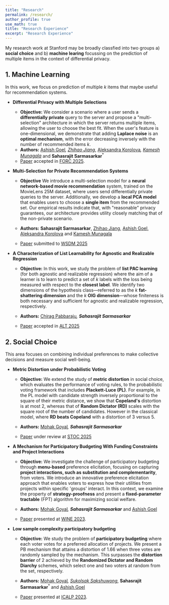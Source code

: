 ```yaml
---
title: "Research"
permalink: /research/
author_profile: true
use_math: true
title: "Research Experience"
excerpt: "Research Experience"
---
```


<!--with differentially private user queries and we study this problem epirically and theoretically. In a side project we also focus on the statisitical complexity of (Probably Approximately Correct) PAC learning of a set of items under regression
-->

<!-- Research projects:  -->

My research work at Stanford may be broadly classfied into two groups a) **social choice** and b) **machine learing** focussing on the prediction of multiple items in the context of differential privacy.



<h2 style="text-align: left;">1. Machine Learning</h2>


In this work, we focus on prediction of multiple $k$ items that maybe useful for recommendation systems.

- **Differential Privacy with Multiple Selections**

    * **Objective:** We consider a scenario where a user sends a **differentially private** query to the server and propose a "multi-selection" architecture in which the server returns multiple items, allowing the user to choose the best fit. When the user's feature is one-dimensional, we demonstrate that adding **Laplace noise** is an **optimal mechanism**, with the error decreasing inversely with the number of recommended items $k$.
    * **Authors:** [Ashish Goel](https://web.stanford.edu/~ashishg/)<sup>*</sup>, [Zhihao Jiang](https://sites.google.com/view/zhihaojiang)<sup>*</sup>, [Aleksandra Korolova](https://www.korolova.com/)<sup>*</sup>, [Kamesh Munagala](https://www.kameshmunagala.org/)<sup>*</sup> and **Sahasrajit Sarmasarkar**<sup>*</sup>
    * [Paper](https://arxiv.org/abs/2407.14641) accepted in [FORC 2025](https://responsiblecomputing.org/forc-2025/).

- **Multi-Selection for Private Recommendation Systems**

    * **Objective** We introduce a multi-selection model for a **neural network-based movie recommendation** system, trained on the MovieLens 25M dataset, where users send differentially private queries to the server. Additionally, we develop a **local PCA model** that enables users to choose a **single item** from the recommended set. Our empirical results indicate that, with "reasonable" privacy guarantees, our architecture provides utility closely matching that of the non-private scenario.

    * **Authors:** **Sahasrajit Sarmasarkar**, [Zhihao Jiang](https://sites.google.com/view/zhihaojiang), [Ashish Goel](https://web.stanford.edu/~ashishg/), [Aleksandra Korolova](https://www.korolova.com/) and [Kamesh Munagala](https://www.kameshmunagala.org/)
    * [Paper](https://drive.google.com/file/d/1qE1O2IMk8NjvMG_4jZIUqcdPhbB6Aoai/view?usp=sharing) submitted to [WSDM 2025](https://www.wsdm-conference.org/2025/)

- **A Characterization of List Learnability for Agnostic and Realizable Regression**

    * **Objective:** In this work, we study the problem of **list PAC learning** (for both agnostic and realizable regression) where the aim of a learner is to learn to predict a set of $k$ labels with the loss being measured with respect to the **closest label**. We identify two dimensions of the hypothesis class—referred to as the $k$ **fat-shattering dimension** and the $k$ **OIG dimension**—whose finiteness is both necessary and sufficient for agnostic and realizable regression, respectively. 

    * **Authors:** [Chirag Pabbaraju](https://web.stanford.edu/~cpabbara/)<sup>*</sup>, **Sahasrajit Sarmasarkar**<sup>*</sup>
    * [Paper](https://arxiv.org/pdf/2409.19218) accepted in [ALT 2025](http://algorithmiclearningtheory.org/alt2025/)

<h2 style="text-align: left;">2. Social Choice</h2>

This area focuses on combining individual preferences to make collective decisions and measure social well-being. 

- **Metric Distortion under Probabilistic Voting**

    * **Objective:** We extend the study of **metric distortion** in social choice, which evaluates the performance of voting rules, to the probabilistic voting framework that includes **Plackett-Luce (PL)**. For example, in the PL model with candidate strength inversely proportional to the square of their metric distance, we show that **Copeland's** distortion is at most 2, whereas that of **Random Dictator (RD)** scales with the square root of the number of candidates. However in the classical model, where **RD beats Copeland** with a distortion of 3 versus 5. 

    * **Authors:** [Mohak Goyal](https://sites.google.com/view/mohakg/)<sup>*</sup>, **Sahasrajit Sarmasarkar**<sup>*</sup>
    * [Paper](https://arxiv.org/abs/2405.14223) under review at [STOC 2025](https://acm-stoc.org/stoc2025/)

- **A Mechanism for Participatory Budgeting With Funding Constraints and Project Interactions**

    * **Objective:** We investigate the challenge of participatory budgeting through **menu-based** preference elicitation, focusing on capturing **project interactions, such as substitution and complementarity**, from voters. We introduce an innovative preference elicitation approach that enables voters to express how their utilities from projects within specific 'groups' interact. In this context, we examine the property of **strategy-proofness** and present a **fixed-parameter tractable** (FPT) algorithm for maximizing social welfare.

    * **Authors:** [Mohak Goyal](https://sites.google.com/view/mohakg/)<sup>*</sup>, **Sahasrajit Sarmasarkar**<sup>*</sup> and [Ashish Goel](https://web.stanford.edu/~ashishg/)
    * [Paper](https://link.springer.com/chapter/10.1007/978-3-031-48974-7_19) presented at [WINE 2023](https://wine2023.shanghaitech.edu.cn/).

- **Low sample complexity participatory budgeting**

    * **Objective:** We study the problem of **participatory budgeting** where each voter votes for a preferred allocation of projects. We present a PB mechanism that attains a distortion of 1.66 when three votes are randomly sampled by the mechanism. This surpasses the **distortion barrier** of 2 achieved by the **Randomized Dictator and Random Diarchy** schemes, which select one and two voters at random from the set, respectively.

    * **Authors:** [Mohak Goyal](https://sites.google.com/view/mohakg/)<sup>*</sup>, [Sukolsak Sakshuwong](https://sukolsak.com/)<sup>*</sup>, **Sahasrajit Sarmasarkar**<sup>*</sup> and [Ashish Goel](https://web.stanford.edu/~ashishg/)
    * [Paper](https://drops.dagstuhl.de/storage/00lipics/lipics-vol261-icalp2023/LIPIcs.ICALP.2023.70/LIPIcs.ICALP.2023.70.pdf) presented at [ICALP 2023](https://icalp2023.cs.upb.de/).






<!--

1. **Sequential Deliberation in Participatory Budgeting** <br/>
    *Advisor: [Prof. Ashish Goel](https://web.stanford.edu/~ashishg/), Department of Management Science and Engineering, Stanford* <br/>
    *Introduction*: We consider the problem of seqential deliberation in participatory budgeting where randomly sampled agents bargain in rounds with the outcome of the previous round being the diasgreement point for the current round.<br/> 
    * We propose a randomised Nash bargaining scheme which achieves a distortion ratio of 1.66. <br/>
    * We also show that schemes with a single randomly sampled agent (Randomised Dictator) and two sampled agents (Randomised Diarchy) cannot achieve a distortion ratio better than 2. <br/>
    * Paper submitted to [AAMAS, 2023](https://aamas2023.soton.ac.uk/)*


2. **Query Complexity of Heavy-Hitter distribution| Bachelor's Thesis** (Aug '19 - Jan '20) <br/>
  *Guide : [Prof. Nikhil Karamchandani](http://www.ee.iitb.ac.in/~nikhilk/), Department of Electrical Engineering, IIT Bombay* <br/>
  *Introduction*: We studied the problem of identifying the subset of elements in the support of an underlying distribution $\mathcal{P}$ whose probability value is larger than a given threshold $\gamma$, by actively querying an oracle to gain information about a sequence $X_1, X_2, \ldots$ of $i.i.d.$ samples drawn from $\mathcal{P}$ under two different query models $(a)$ each query is an index $i$ and the oracle return the value $X_i$ and $(b)$ each query is a pair $(i,j)$ and the oracle gives a binary answer confirming if $X_i = X_j$ or not.<br/>
  * We propose upper bounds on the query complexity of our algorithm and also derive "matching" lower bounds on any optimal algorithm under both the query models.<br/>
  * We also consider noisy versions of the two query models and propose upper bounds on algorithms to estimate the desired subset of elements.<br/>
  * We derive upper bounds on algorithms for an alternate version of this problem where we wish to identify the subset of support elements which is an "outlier" i.e, whose support probability lies above $k$ standard deviations of the mean and design lower bounds on any optimal algorithm under the first query model.<br/>
  * [Paper](https://arxiv.org/abs/2005.14425) presented at [ISIT, 2021](https://2021.ieee-isit.org/)


3. **Thoerems in redundancies in multi-tasking ** (Jan '20 - Ongoing) <br/>
   *Guide : [Prof. Harish Pillai](https://www.ee.iitb.ac.in/wiki/faculty/hp), Deaprtment of Electrical Engineering, IIT Bombay* <br/>
   *Introduction* : We study the problem of redundancies during distributed computation. We consider a problem of $n$ jobs(tasks) and $c$ servers with $k$ distinct jobs in each server with each job being present in $r$ servers. We attempt to create distributions to ensure minimum redundancies in jobs when a set of $x$ servers chosen uniformly at random return their jobs.
   * We prove that the expectation of the number of distinct jobs is same irrespective of the distribution chosen.<br/>
   * We design a sufficient criterion such that the variance of the number of distinct jobs for any $x$ would be the least amongst all distributions.<br/>
   * We also show that constructions using Balanced Incomplete Block Designs achieved the above requirement for certain values of $n$ and $k$.<br/>   


4. **Straggler mitigation under gradient coding| \[[Report](https://sahasrajit123.github.io/files/partial_gradient_coding_extended.pdf)\]** (Sep '20 - Ongoing) <br/>
   *Guide: [Prof. Lalitha Vadlamani](https://www.iiit.ac.in/people/faculty/lalitha.v), IIIT Hyderabad, [Prof. Nikhil Karamchandani](http://www.ee.iitb.ac.in/~nikhilk/), IIT Bombay* <br/>
   *Introduction* : This is a synchronous gradient coding problem where the master does not expect the sum of all the $k$-gradients but the sum of any $l=\alpha.k$ gradients would suffice. Each of the $n$ child servers is provided with a set of gradients to compute and transmit one or more linear combinations of them. We aim to design schemes which could tolerate upto $s$-stragglers with minimum number of gradients per worker.
   * Designed schemes attaining the lower bound on the number of gradient data subsets assigned to every worker but with high communication load per worker.<br/>
   * Proved that the above scheme is "optimal" in the number of gradients assigned to any worker under certain constraints on $n,l$ and $s$.<br/>
   * We also simulate such schemes using different delay model on machines and show empirically that such schemes may indeed converge faster than full recovery schemes and the ones which don't use any coding.<br/>
   * [Paper](https://arxiv.org/abs/2102.10163) presented at [ISIT, 2021](https://2021.ieee-isit.org/)
   

 
4. **On the early spreading rate of COVID-19 in India| \[[Report](https://www.researchgate.net/publication/340898213_On_the_early_spreading_rate_of_COVID-19_in_India)\]** (Mar '20 - Apr '20) <br/>
   *Guide: [Prof. D.Manjunath](https://www.ee.iitb.ac.in/wiki/faculty/dmanju), Department of Electrical Engineering, IIT Bombay* <br/>
  *Introduction*: We attempted to model the early spreading of CoVID-19  in India and other countries using subtle variations of graphical SIR(Susceptible Infected Recovered) models.
  * Studied various SIR models to approximately model the spread rate of CoVID-19 in India.<br/>
  * Three different models were simulated for four different countries to estimate the contact rates using the data available on the number of cases.<br/>
   


5. **Approximately Optimal Arms Identification of a MAB| \[[Slides](https://Sahasrajit123.github.io/files/Top_k_Arm_Selection.pdf)\]** (Aug '19 - Nov '19) <br/>
   *Guide : [Prof. Sharayu Moharir](https://www.ee.iitb.ac.in/web/people/faculty/home/sharayum), Department of Electrical Engineering, IIT Bombay* <br/>
   *Introduction*: This is a MAB (Multi Arm Bandit) setting problem where we wish to identify a set of top $m$ arms with $\epsilon$-error tolerance correctly with probability at least $(1-\delta)$. This algorithm proceeds in rounds with each round divided into 2 events- Sampling Strategy and Stoppping Criterion.
   * Modified the stopping criterion and the confidence intervals in a previous work on PAC optimal subsets.<br/>
   * Theoretically proved $2/3^{rd}$ factor improvement in the pull complexity with the above modifications.<br/>
    
-->




  


<!---
My research interests broadly lie in **Applied Probability, Learning Theory, Optimization, Game Theory** and **Social Networks**. I am primarily interested in theoretical aspects of problems in these fields and I also like to apply these tools to solve real world problems.


Research Projects:
===
1.  **Strategic Interaction on Networks with Imperfect Substitutability | Master's Thesis** (June '18 - Present) <br/>
    *Guide : [Prof. Ankur Kulkarni](http://www.sc.iitb.ac.in/~ankur/), Systems & Control Department, IIT Bombay* <br/>
    *Introduction*: We study a public goods game on networks with imperfect substitutability, wherein each node is an agent and the action performed is the effort put in the game. The benefit function of each player is dependent on the sum of their own effort and a substitutability factor times the sum of effort of each of their neighbours. The cost is dependent on only one's own effort.
    * Proved that the Nash equilibria of a public goods game on a network are given by suitably scaled solutions to a Linear Complementarity Problem defined using the adjacency matrix of the underlying graph.<br/>
    * Characterized the effort maximizing solutions of public goods game using special structures on the graph which are generalizations of independent sets.<br/>
    * Derived absolute upper bounds for the aggregate effort of any equilibria when the underlying graphs are trees.<br/>
    
2.  **On independent Cliques and Linear Complementarity Problems | Master's Thesis** (June '18 - November '18) <br/>
    *Guide : [Prof. Ankur Kulkarni](http://www.sc.iitb.ac.in/~ankur/), Systems & Control Department, IIT Bombay* <br/>
    *Introduction*: Linear Complementarity Problem (LCP(M,q)) is an optimization problem defined as  "Find x such that x >= 0, y = Mx + q >= 0,  y^Tx =  0". We study the l<sub>1</sub> norm maximizing solutions of LCP(I + dA,-e), where A is the adjacency matrix of a graph, d belongs to the interval (0,\infty) and e is the vector of 1's.
    * Generalized the concept of independent sets to a union of independent cliques and defined solutions of the LCP(I + dA,-e) with support as union of independent cliques as Independent Clique Solutions (ICS).<br/>
    * Derived an algorithm which constructs an ICS of the LCP(I + dA,-e) for suitable d.<br/>
    * Proved that the maximum l<sub>1</sub> norm amongst all the LCP(I + dA,-e) solutions is achieved by an ICS.<br/>
    * For d >= 1, proved that  the maximum weighted l<sub>1</sub> norm is achieved at the characteristic vector of a maximum weighted independent set.<br/>
    * [Paper](https://arxiv.org/abs/1811.09798) submitted to **Mathematics of Operations Research** 
    
3.  **Estimation of edge resistances using MCMC** (July '17 - October '17) <br/>
    *Guide : [Prof. Vivek Borkar](https://www.ee.iitb.ac.in/web/faculty/homepage/borkar), EE Department, IIT Bombay* <br/>
    *Introduction*: The effective resistance of an edge is the resistance assuming all edges are of resistance 1 unit, which is an important metric in social networks and useful for graph sparsification. We provide a fast (O(nlog(n))) algorithm for estimating edge resistances of a graph.
    * Derived an Markov Chain Monte Carlo (MCMC) based algorithm in a Probably Approximately Correct(PAC) Learning framework to estimate effective edge resistances of a graph.<br/>
    * Provided the complexity analysis and achieved faster convergent rates than existing MCMC algorithms by using Aldous' and Wilson's Algorithm to generate uniform random spanning trees.<br/>
    * Illustrated using simulations that the estimates give the correct order (ranking) of resistances much faster than the time each estimate takes to converge to the true resistance value.<br/>
    \[[Report](https://kc1729.github.io/files/RnD_Report.pdf)\]

4. **Risk Aware Economic Dispatch | Summer Internship** (January '17 - April '17) <br/>
    *Guide : [Prof. Rahul Jain](http://www-bcf.usc.edu/~rahuljai/Welcome.html), EE Department, University of Southern California* <br/>
    *Introduction*: Economic dispatch solves the optimal output of electricity generation facilities, to meet the system load, at the lowest possible cost, subject to transmission and operational constraints. We consider the risk averse version of this problem and solve it.
    * Surveyed the literature of Stochastic Programming and algorithms to solve multistage stochastic programs.<br/>
    * Studied various type of Risk Measures applicable to Power Markets and reformulated the economic dispatch problem to make it solvable under the risk aware and stochastic regime.<br/>
    * Simplified the problem involving CVaR risk measure into a risk neutral stochastic program which can be solved using standard algorithms like Stochastic Decomposition.<br/>
    \[[Report](https://kc1729.github.io/files/report_ver1.pdf)\]

5.  **A Reinforcement Learning Algorithm for Restless Bandits** (January '17 - April '17) <br/>
    *Guide : [Prof. Vivek Borkar](https://www.ee.iitb.ac.in/web/faculty/homepage/borkar), EE Department, IIT Bombay* <br/>
    *Introduction*: The restless bandit problem is to find optimal policies which choose to keep each bandit active or passive at every time step. They use a heuristic called Whittle Index which gives a threshold based near optimal policy. However, computing the Whittle Index is intractable in general and we provide an algorithm to find it.
    * Proposed and analyzed a two timescale learning algorithm to learn the Whittle index for indexable restless bandits which uses the LSPE(Least Squares Policy Evaluation) and Gradient Descent schemes.<br/>
    * Used Linear Function Approximation and Approximate Dynamic Programming to learn the previously intractable Whittle Index Heuristic to solve the restless bandits problem.<br/>
    * Conducted simulations to test our algorithm in scheduling of web crawlers for ephemeral content.<br/>
    * [Paper](https://ieeexplore.ieee.org/abstract/document/8307959) published in Indian Control Conference 2018.<br/>
-->
